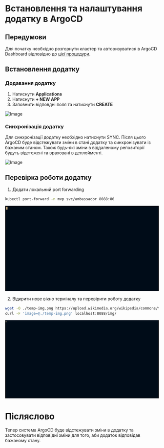 # Встановлення та налаштування додатку в ArgoCD

## Передумови

Для початку необхідно розгорнути кластер та авторизуватися в ArgoCD Dashboard відповідно до [цієї процедури](./POC.md).

## Встановлення додатку

### Додавання додатку

1. Натиснути __Applications__
2. Натиснути __+ NEW APP__
3. Заповнити відповдні поля та натиснути __CREATE__

![Image](../res/mvp-new-app-demo.gif)

### Синхронізація додатку

Для синхронізації додатку необхідно натиснути SYNC. Після цього ArgoCD буде відстежувати зміни в стані додатку та синхронізувати із бажаним станом. Також будь-які зміни в віддаленому репозиторії будуть відстежені та враховані в деплойменті.

![Image](../res/mvp-sync-app-demo.gif)

## Перевірка роботи додатку

1. Додати локальний port forwarding

```bash
kubectl port-forward -n mvp svc/ambassador 8088:80
```

![Image](../res/mvp-svc-port-forward-demo.gif)

2. Відкрити нове вікно терміналу та перевірити роботу додатку

```bash
wget -O ./temp-img.png https://upload.wikimedia.org/wikipedia/commons/thumb/f/fa/Microsoft_Azure.svg/800px-Microsoft_Azure.svg.png && \
curl -F 'image=@./temp-img.png' localhost:8088/img/
```

![Image](../res/mvp-svc-test-demo.gif)

# Післяслово

Тепер система ArgoCD буде відстежувати зміни в додатку та застосовувати відповідні зміни для того, аби додаток відповідав бажаному стану.